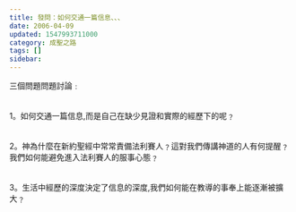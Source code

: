 ```yaml
---
title: 發問：如何交通一篇信息、、、
date: 2006-04-09
updated: 1547993711000
category: 成聖之路
tags: []
sidebar: 
---
```


<p>三個問題<!--more-->問題討論﹕<br/><br/><br/>1。如何交通一篇信息,而是自己在缺少見證和實際的經歷下的呢﹖<br/><br/><br/>2。神為什麼在新約聖經中常常責備法利賽人﹖這對我們傳講神道的人有何提醒﹖我們如何能避免進入法利賽人的服事心態﹖<br/><br/><br/>3。生活中經歷的深度決定了信息的深度,我們如何能在教導的事奉上能逐漸被擴大﹖<br/><br/></p>